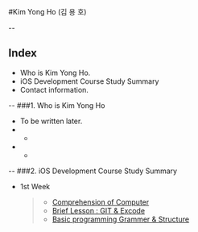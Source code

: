 #Kim Yong Ho (김 용 호)

--

## Index
   * Who is Kim Yong Ho.
   * iOS Development Course Study Summary
   * Contact information.

--
###1. Who is Kim Yong Ho
* To be written later.
* -
* - 

--
###2. iOS Development Course Study Summary
* 1st Week

   > * [Comprehension of Computer](./Class/1Week/README.md)
   > * [Brief Lesson : GIT & Excode](./Class/1Week/README.md)   
   > * [Basic programming Grammer & Structure](./Class/1Week/README.md)